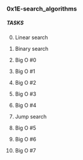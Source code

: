 ### 0x1E-search_algorithms

##### TASKS
0. Linear search
1. Binary search
2. Big O #0
3. Big O #1
4. Big O #2
5. Big O #3
6. Big O #4
7. Jump search
8. Big O #5

14. Big O #6
15. Big O #7